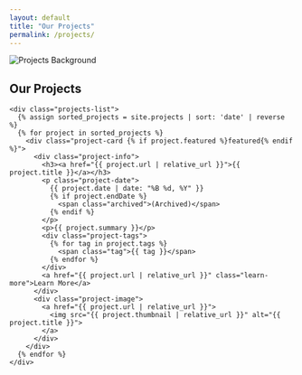 ```yaml
---
layout: default
title: "Our Projects"
permalink: /projects/
---
```


<div class="projects-hero">
  <img src="{{ '/assets/bg-projects.jpg' | relative_url }}" alt="Projects Background">
</div>

<main class="projects-page">
  <section class="projects-section">
    <div class="project-title-section">
      <h1>Our Projects</h1>
    </div>

    <div class="projects-list">
      {% assign sorted_projects = site.projects | sort: 'date' | reverse %}
      {% for project in sorted_projects %}
        <div class="project-card {% if project.featured %}featured{% endif %}">
          <div class="project-info">
            <h3><a href="{{ project.url | relative_url }}">{{ project.title }}</a></h3>
            <p class="project-date">
              {{ project.date | date: "%B %d, %Y" }}
              {% if project.endDate %}
                <span class="archived">(Archived)</span>
              {% endif %}
            </p>
            <p>{{ project.summary }}</p>
            <div class="project-tags">
              {% for tag in project.tags %}
                <span class="tag">{{ tag }}</span>
              {% endfor %}
            </div>
            <a href="{{ project.url | relative_url }}" class="learn-more">Learn More</a>
          </div>
          <div class="project-image">
            <a href="{{ project.url | relative_url }}">
              <img src="{{ project.thumbnail | relative_url }}" alt="{{ project.title }}">
            </a>
          </div>
        </div>
      {% endfor %}
    </div>
  </section>
</main> 